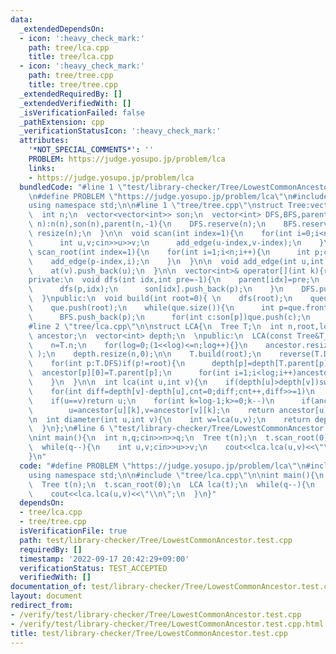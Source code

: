 ```yaml
---
data:
  _extendedDependsOn:
  - icon: ':heavy_check_mark:'
    path: tree/lca.cpp
    title: tree/lca.cpp
  - icon: ':heavy_check_mark:'
    path: tree/tree.cpp
    title: tree/tree.cpp
  _extendedRequiredBy: []
  _extendedVerifiedWith: []
  _isVerificationFailed: false
  _pathExtension: cpp
  _verificationStatusIcon: ':heavy_check_mark:'
  attributes:
    '*NOT_SPECIAL_COMMENTS*': ''
    PROBLEM: https://judge.yosupo.jp/problem/lca
    links:
    - https://judge.yosupo.jp/problem/lca
  bundledCode: "#line 1 \"test/library-checker/Tree/LowestCommonAncestor.test.cpp\"\
    \n#define PROBLEM \"https://judge.yosupo.jp/problem/lca\"\n#include <bits/stdc++.h>\n\
    using namespace std;\n\n#line 1 \"tree/tree.cpp\"\nstruct Tree:vector<vector<int>>{\n\
    \  int n;\n  vector<vector<int>> son;\n  vector<int> DFS,BFS,parent;\n  \n  Tree(int\
    \ n):n(n),son(n),parent(n,-1){\n    DFS.reserve(n);\n    BFS.reserve(n);\n   \
    \ resize(n);\n  }\n\n  void scan(int index=1){\n    for(int i=0;i<n-1;i++){\n\
    \      int u,v;cin>>u>>v;\n      add_edge(u-index,v-index);\n    }\n  }\n  void\
    \ scan_root(int index=1){\n    for(int i=1;i<n;i++){\n      int p;cin>>p;\n  \
    \    add_edge(p-index,i);\n    }\n  }\n\n  void add_edge(int u,int v){\n    at(u).push_back(v);\n\
    \    at(v).push_back(u);\n  }\n\n  vector<int>& operator[](int k){return at(k);}\n\
    private:\n  void dfs(int idx,int pre=-1){\n    parent[idx]=pre;\n    for(int p:at(idx))if(p!=pre){\n\
    \      dfs(p,idx);\n      son[idx].push_back(p);\n    }\n    DFS.push_back(idx);\n\
    \  }\npublic:\n  void build(int root=0){ \n    dfs(root);\n    queue<int> que;\n\
    \    que.push(root);\n    while(que.size()){\n      int p=que.front();que.pop();\n\
    \      BFS.push_back(p);\n      for(int c:son[p])que.push(c);\n    }\n  }\n};\n\
    #line 2 \"tree/lca.cpp\"\n\nstruct LCA{\n  Tree T;\n  int n,root,log;\n  vector<vector<int>>\
    \ ancestor;\n  vector<int> depth;\n  \npublic:\n  LCA(const Tree&T_,int root_=0):T(T_),root(root_){\n\
    \    n=T.n;\n    for(log=0;(1<<log)<=n;log++){}\n    ancestor.resize(n, vector<int>(log,root)\
    \ );\n    depth.resize(n,0);\n\n    T.build(root);\n    reverse(T.DFS.begin(),T.DFS.end());\n\
    \    for(int p:T.DFS)if(p!=root){\n      depth[p]=depth[T.parent[p]]+1;\n    \
    \  ancestor[p][0]=T.parent[p];\n      for(int i=1;i<log;i++)ancestor[p][i]=ancestor[ancestor[p][i-1]][i-1];\n\
    \    }\n  }\n\n  int lca(int u,int v){\n    if(depth[u]>depth[v])swap(u,v);\n\
    \    for(int diff=depth[v]-depth[u],cnt=0;diff;cnt++,diff>>=1)\n      if(diff&1)v=ancestor[v][cnt];\n\
    \    if(u==v)return u;\n    for(int k=log-1;k>=0;k--)\n      if(ancestor[u][k]!=ancestor[v][k])\n\
    \        u=ancestor[u][k],v=ancestor[v][k];\n    return ancestor[u][0];\n  }\n\
    \n  int diameter(int u,int v){\n    int w=lca(u,v);\n    return depth[u]+depth[v]-2*depth[w];\n\
    \  }\n};\n#line 6 \"test/library-checker/Tree/LowestCommonAncestor.test.cpp\"\n\
    \nint main(){\n  int n,q;cin>>n>>q;\n  Tree t(n);\n  t.scan_root(0);\n  LCA lca(t);\n\
    \  while(q--){\n    int u,v;cin>>u>>v;\n    cout<<lca.lca(u,v)<<\"\\n\";\n  }\n\
    }\n"
  code: "#define PROBLEM \"https://judge.yosupo.jp/problem/lca\"\n#include <bits/stdc++.h>\n\
    using namespace std;\n\n#include \"tree/lca.cpp\"\n\nint main(){\n  int n,q;cin>>n>>q;\n\
    \  Tree t(n);\n  t.scan_root(0);\n  LCA lca(t);\n  while(q--){\n    int u,v;cin>>u>>v;\n\
    \    cout<<lca.lca(u,v)<<\"\\n\";\n  }\n}"
  dependsOn:
  - tree/lca.cpp
  - tree/tree.cpp
  isVerificationFile: true
  path: test/library-checker/Tree/LowestCommonAncestor.test.cpp
  requiredBy: []
  timestamp: '2022-09-17 20:42:29+09:00'
  verificationStatus: TEST_ACCEPTED
  verifiedWith: []
documentation_of: test/library-checker/Tree/LowestCommonAncestor.test.cpp
layout: document
redirect_from:
- /verify/test/library-checker/Tree/LowestCommonAncestor.test.cpp
- /verify/test/library-checker/Tree/LowestCommonAncestor.test.cpp.html
title: test/library-checker/Tree/LowestCommonAncestor.test.cpp
---
```

